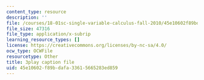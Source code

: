 ```yaml
---
content_type: resource
description: ''
file: /courses/18-01sc-single-variable-calculus-fall-2010/45e10602f89bdafa33615665283ed859_-MI0b4h3rS0.srt
file_size: 47316
file_type: application/x-subrip
learning_resource_types: []
license: https://creativecommons.org/licenses/by-nc-sa/4.0/
ocw_type: OCWFile
resourcetype: Other
title: 3play caption file
uid: 45e10602-f89b-dafa-3361-5665283ed859
---
```

